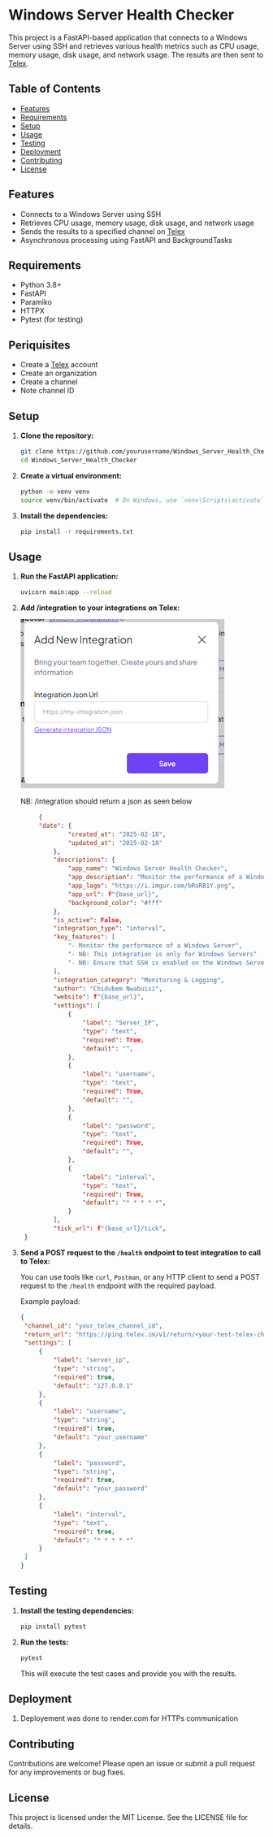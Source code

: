 # Windows Server Health Checker

This project is a FastAPI-based application that connects to a Windows Server using SSH and retrieves various health metrics such as CPU usage, memory usage, disk usage, and network usage. The results are then sent to [Telex](https://telex.im/).

## Table of Contents

- [Features](#features)
- [Requirements](#requirements)
- [Setup](#setup)
- [Usage](#usage)
- [Testing](#testing)
- [Deployment](#deployment)
- [Contributing](#contributing)
- [License](#license)

## Features

- Connects to a Windows Server using SSH
- Retrieves CPU usage, memory usage, disk usage, and network usage
- Sends the results to a specified channel on [Telex](https://telex.im/)
- Asynchronous processing using FastAPI and BackgroundTasks

## Requirements

- Python 3.8+
- FastAPI
- Paramiko
- HTTPX
- Pytest (for testing)

## Periquisites

- Create a [Telex](https://telex.im/) account
- Create an organization
- Create a channel
- Note channel ID

## Setup

1. **Clone the repository:**

   ```sh
   git clone https://github.com/yourusername/Windows_Server_Health_Checker.git
   cd Windows_Server_Health_Checker
   ```

2. **Create a virtual environment:**

   ```sh
   python -m venv venv
   source venv/bin/activate  # On Windows, use `venv\Scripts\activate`
   ```

3. **Install the dependencies:**

   ```sh
   pip install -r requirements.txt
   ```

## Usage

1. **Run the FastAPI application:**

   ```sh
   uvicorn main:app --reload
   ```

2. **Add /integration to your integrations on Telex:**

   ![add_integration_to_telex](image.png)

   NB: /integration should return a json as seen below

   ```json
        {
        "date": {
                "created_at": "2025-02-18",
                "updated_at": "2025-02-18"
            },
            "descriptions": {
                "app_name": "Windows Server Health Checker",
                "app_description": "Monitor the performance of a Windows Server",
                "app_logo": "https://i.imgur.com/bRoRB1Y.png",
                "app_url": f"{base_url}",
                "background_color": "#fff"
            },
            "is_active": False,
            "integration_type": "interval",
            "key_features": [
                "- Monitor the performance of a Windows Server",
                "- NB: This integration is only for Windows Servers"
                "- NB: Ensure that SSH is enabled on the Windows Server"
            ],
            "integration_category": "Monitoring & Logging",
            "author": "Chidubem Nwabuisi",
            "website": f"{base_url}",
            "settings": [
                {
                    "label": "Server_IP",
                    "type": "text",
                    "required": True,
                    "default": "",
                },
                {
                    "label": "username",
                    "type": "text",
                    "required": True,
                    "default": "",
                },
                {
                    "label": "password",
                    "type": "text",
                    "required": True,
                    "default": "",
                },
                {
                    "label": "interval",
                    "type": "text",
                    "required": True,
                    "default": "* * * * *",
                }
            ],
            "tick_url": f"{base_url}/tick",
    }

   ```

3. **Send a POST request to the `/health` endpoint to test integration to call to Telex:**

   You can use tools like `curl`, `Postman`, or any HTTP client to send a POST request to the `/health` endpoint with the required payload.

   Example payload:

   ```json
   {
   	"channel_id": "your_telex_channel_id",
   	"return_url": "https://ping.telex.im/v1/return/<your-test-telex-channel-id>",
   	"settings": [
   		{
   			"label": "server_ip",
   			"type": "string",
   			"required": true,
   			"default": "127.0.0.1"
   		},
   		{
   			"label": "username",
   			"type": "string",
   			"required": true,
   			"default": "your_username"
   		},
   		{
   			"label": "password",
   			"type": "string",
   			"required": true,
   			"default": "your_password"
   		},
   		{
   			"label": "interval",
   			"type": "text",
   			"required": true,
   			"default": "* * * * *"
   		}
   	]
   }
   ```

## Testing

1. **Install the testing dependencies:**

   ```sh
   pip install pytest
   ```

2. **Run the tests:**

   ```sh
   pytest
   ```

   This will execute the test cases and provide you with the results.

## Deployment

1. Deployement was done to render.com for HTTPs communication

## Contributing

Contributions are welcome! Please open an issue or submit a pull request for any improvements or bug fixes.

## License

This project is licensed under the MIT License. See the LICENSE file for details.
